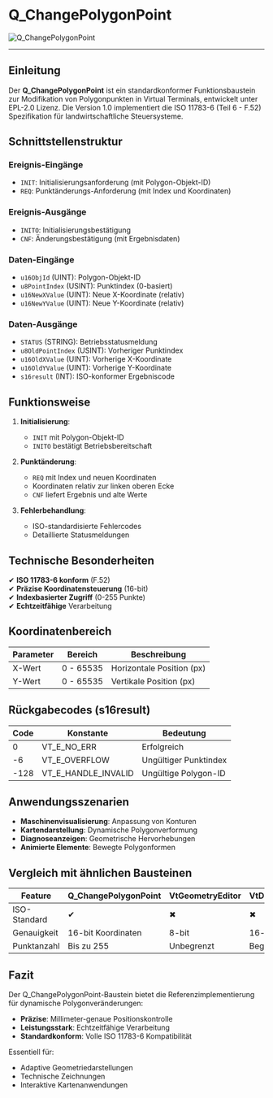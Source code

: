 # Q_ChangePolygonPoint

![Q_ChangePolygonPoint](https://user-images.githubusercontent.com/116869307/214147060-065896ae-60b6-4a01-a8d2-b2b95a424b74.png)

* * * * * * * * * *

## Einleitung
Der **Q_ChangePolygonPoint** ist ein standardkonformer Funktionsbaustein zur Modifikation von Polygonpunkten in Virtual Terminals, entwickelt unter EPL-2.0 Lizenz. Die Version 1.0 implementiert die ISO 11783-6 (Teil 6 - F.52) Spezifikation für landwirtschaftliche Steuersysteme.

## Schnittstellenstruktur

### **Ereignis-Eingänge**
- `INIT`: Initialisierungsanforderung (mit Polygon-Objekt-ID)
- `REQ`: Punktänderungs-Anforderung (mit Index und Koordinaten)

### **Ereignis-Ausgänge**
- `INITO`: Initialisierungsbestätigung
- `CNF`: Änderungsbestätigung (mit Ergebnisdaten)

### **Daten-Eingänge**
- `u16ObjId` (UINT): Polygon-Objekt-ID
- `u8PointIndex` (USINT): Punktindex (0-basiert)
- `u16NewXValue` (UINT): Neue X-Koordinate (relativ)
- `u16NewYValue` (UINT): Neue Y-Koordinate (relativ)

### **Daten-Ausgänge**
- `STATUS` (STRING): Betriebsstatusmeldung
- `u8OldPointIndex` (USINT): Vorheriger Punktindex
- `u16OldXValue` (UINT): Vorherige X-Koordinate
- `u16OldYValue` (UINT): Vorherige Y-Koordinate
- `s16result` (INT): ISO-konformer Ergebniscode

## Funktionsweise

1. **Initialisierung**:
   - `INIT` mit Polygon-Objekt-ID
   - `INITO` bestätigt Betriebsbereitschaft

2. **Punktänderung**:
   - `REQ` mit Index und neuen Koordinaten
   - Koordinaten relativ zur linken oberen Ecke
   - `CNF` liefert Ergebnis und alte Werte

3. **Fehlerbehandlung**:
   - ISO-standardisierte Fehlercodes
   - Detaillierte Statusmeldungen

## Technische Besonderheiten

✔ **ISO 11783-6 konform** (F.52)  
✔ **Präzise Koordinatensteuerung** (16-bit)  
✔ **Indexbasierter Zugriff** (0-255 Punkte)  
✔ **Echtzeitfähige** Verarbeitung  

## Koordinatenbereich

| Parameter | Bereich     | Beschreibung               |
|-----------|------------|----------------------------|
| X-Wert    | 0 - 65535  | Horizontale Position (px)  |
| Y-Wert    | 0 - 65535  | Vertikale Position (px)    |

## Rückgabecodes (s16result)

| Code | Konstante               | Bedeutung                          |
|------|-------------------------|------------------------------------|
| 0    | VT_E_NO_ERR             | Erfolgreich                       |
| -6   | VT_E_OVERFLOW           | Ungültiger Punktindex             |
| -128 | VT_E_HANDLE_INVALID     | Ungültige Polygon-ID              |

## Anwendungsszenarien

- **Maschinenvisualisierung**: Anpassung von Konturen
- **Kartendarstellung**: Dynamische Polygonverformung
- **Diagnoseanzeigen**: Geometrische Hervorhebungen
- **Animierte Elemente**: Bewegte Polygonformen

## Vergleich mit ähnlichen Bausteinen

| Feature        | Q_ChangePolygonPoint | VtGeometryEditor | VtDynamicShape |
|---------------|----------------------|------------------|----------------|
| ISO-Standard  | ✔                    | ✖                | ✖              |
| Genauigkeit   | 16-bit Koordinaten   | 8-bit            | 16-bit         |
| Punktanzahl   | Bis zu 255           | Unbegrenzt       | Begrenzt       |

## Fazit

Der Q_ChangePolygonPoint-Baustein bietet die Referenzimplementierung für dynamische Polygonveränderungen:

- **Präzise**: Millimeter-genaue Positionskontrolle
- **Leistungsstark**: Echtzeitfähige Verarbeitung
- **Standardkonform**: Volle ISO 11783-6 Kompatibilität

Essentiell für:
- Adaptive Geometriedarstellungen
- Technische Zeichnungen
- Interaktive Kartenanwendungen
